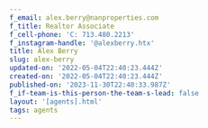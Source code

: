 ```yaml
---
f_email: alex.berry@nanproperties.com
f_title: Realtor Associate
f_cell-phone: 'C: 713.480.2213'
f_instagram-handle: '@alexberry.htx'
title: Alex Berry
slug: alex-berry
updated-on: '2022-05-04T22:40:23.444Z'
created-on: '2022-05-04T22:40:23.444Z'
published-on: '2023-11-30T22:40:33.987Z'
f_if-team-is-this-person-the-team-s-lead: false
layout: '[agents].html'
tags: agents
---
```



